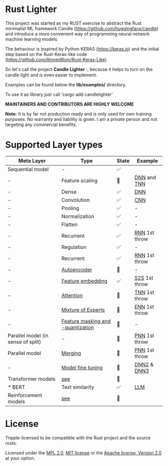 # Rust Lighter

This project was started as my RUST exercise to abstract the Rust minimalist ML framework Candle (https://github.com/huggingface/candle) and introduce a more convenient way of programming neural network machine learning models. 

The behaviour is inspired by Python KERAS (https://keras.io) and the initial step based on the Rust-Keras-like code (https://github.com/AhmedBoin/Rust-Keras-Like). 

So let's call the project **Candle Lighter** &#128367;, because it helps to turn on the candle light and is even easier to implement.

Examples can be found below the **lib/examples/** directory.  

To use it as library just call 'cargo add candlelighter'

**MAINTAINERS AND CONTRIBUTORS ARE HIGHLY WELCOME**


**Note:** It is by far not production ready and is only used for own training purposes. No warranty and liability is given. I am a private person and not targeting any commercial benefits. 


# Supported Layer types

| Meta Layer | Type         |      State    |  Example      | 
|-----| --------------|---------------|---------------|
| Sequential model | - |   &#9989;     |     |
| - | Feature scaling      |  &#x1F3C3;     | [DNN](./lib/examples/simple_dnn.rs) and [TNN](./lib/examples/simple_tnn.rs)             |
| - | Dense        |  &#9989;      | [DNN](./lib/examples/simple_dnn.rs)           |
| - | Convolution  |  &#9989;      | [CNN](./lib/examples/simple_cnn.rs)           |
| - | Pooling      |  &#9989;      | -             |
| - | Normalization|  &#9989;      | -             |
| - | Flatten      |  &#9989;      | -             |  
| - | Recurrent    |  &#9989;      | [RNN](./lib/examples/simple_rnn.rs) 1st throw |  
| - | Regulation   |  &#9989;      | -             | 
| - | Recurrent    |  &#9989;      | [RNN](./lib/examples/simple_rnn.rs) 1st throw |  
| - | [Autoencoder](./docs/autoencoder.MD)     | &#x1F3C3;    | -             | 
| - | [Feature embedding](./docs/embedding.MD)     |  &#9989;      | [S2S](./lib/examples/simple_s2s.rs) 1st throw |
| - | [Attention](./docs/attention.MD)    |  &#x1F3C3;    | [TNN](./lib/examples/simple_tnn.rs) 1st throw  |
| - | [Mixture of Experts](./docs/moe.MD)   |  &#x1F3C3;    | [ENN](./lib/examples/simple_enn.rs) 1st throw             |
| - |  [Feature masking and -quantization](./docs/masking.MD)   |  &#x1F3C3;    | -             |
| Parallel model (in sense of split) |  -   |  &#x1F3C3;    | [PNN](./lib/examples/simple_pnn.rs) 1st throw           | 
| Parallel model |  [Merging](./docs/modelmerging.MD)      |  &#x1F3C3;    | [PNN](./lib/examples/simple_pnn.rs) 1st throw             | 
| - |  [Model fine tuning](./docs/finetuning.MD)      |  &#x1F3C3;    | [DNN2](./lib/examples/simple_dnn.rs) & [DNN3](./lib/examples/simple_dnn.rs)            | 
| Transformer models |  [see](./docs/transformers.MD)     |  &#x1F3C3;    |          | 
| * BERT |  Text similarity    |  &#9989;  |   [LLM](./lib/examples/simple_llm.rs)       | 
| Reinforcement models |  [see](./docs/reinforcement.MD)     |  &#x1F3C3;    |          | 


# License
Tripple-licensed to be compatible with the Rust project and the source roots.

Licensed under the [MPL 2.0](./LICENSE), [MIT license](http://opensource.org/licenses/MIT) or the [Apache license, Version 2.0](http://www.apache.org/licenses/LICENSE-2.0) at your option. 